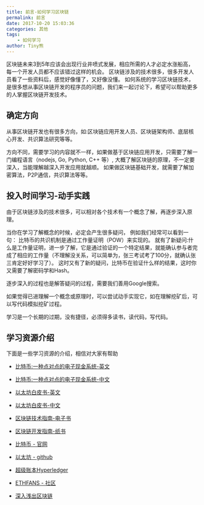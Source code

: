 ```yaml
---
title: 前言-如何学习区块链
permalink: 前言
date: 2017-10-20 15:03:36
categories: 其他
tags:
    - 如何学习
author: Tiny熊
---
```


区块链未来3到5年应该会出现行业井喷式发展，相应所需的人才必定水涨船高，每一个开发人员都不应该错过这样的机会。
区块链涉及的技术很多，很多开发人员看了一些资料后，感觉好像懂了，又好像没懂。
如何系统的学习区块链技术，是很多想从事区块链开发的程序员的问题，我们来一起讨论下，希望可以帮助更多的人掌握区块链开发技术。

<!-- more -->
## 确定方向

从事区块链开发也有很多方向，如:区块链应用开发人员、区块链架构师、底层核心开发、共识算法研究等等。

方向不同，需要学习的内容就不一样，如果做基于区块链应用开发，只需要了解一门编程语言（nodejs, Go, Python, C++ 等）, 大概了解区块链的原理，不一定要深入，当能理解越深入开发应用就越顺。
如果做区块链基础开发，就需要了解加密算法，P2P通信，共识算法等等。

## 投入时间学习-动手实践

由于区块链涉及的技术很多，可以相对各个技术有一个概念了解，再逐步深入原理。

当你在学习了解概念的时候，必定会产生很多疑问， 例如我们经常可以看到一句： 比特币的共识机制是通过工作量证明（POW）来实现的。
就有了新疑问:什么是工作量证明，进一步了解，它是通过验证的一个特定结果，就能确认参与者完成了相应的工作量（不理解没关系，可以简单为，张三考试考了100分，就确认张三肯定好好学习了）。
这时又有了新的疑问，比特币在验证什么样的结果，这时你又需要了解密码学和Hash。

逐步深入的过程也是解答疑问的过程，需要我们善用Google搜索。 

如果觉得已进理解一个概念或原理时，可以尝试动手实现它，如在理解挖矿后，可以写代码模拟挖矿过程。

学习是一个长期的过期，没有捷径，必须得多读书，读代码，写代码。


## 学习资源介绍
下面是一些学习资源的介绍，相信对大家有帮助

* [比特币:一种点对点的电子现金系统-英文](https://www.bitcoin.com/bitcoin.pdf)
* [比特币:一种点对点的电子现金系统-中文](http://www.8btc.com/wiki/bitcoin-a-peer-to-peer-electronic-cash-system)
* [以太坊白皮书-英文](https://github.com/ethereum/wiki/wiki/White-Paper)
* [以太坊白皮书-中文](http://ethfans.org/posts/ethereum-whitepaper)
* [区块链技术指南-电子书](https://www.gitbook.com/book/yeasy/blockchain_guide/details)
* [区块链开发指南-纸书](https://item.jd.com/12114753.html)


* [比特币 - 官网](https://bitcoin.org/en/)
* [以太坊 - github](https://github.com/ethereum)
* [超级账本Hyperledger](https://github.com/hyperledger/hyperledger)
* [ETHFANS - 社区](http://ethfans.org)
* [深入浅出区块链](https://learnblockchain.cn)



